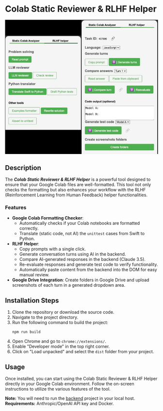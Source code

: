 # Colab Static Reviewer & RLHF Helper

![preview](./csr_rlhf.jpg)

## Description

The ***Colab Static Reviewer & RLHF Helper*** is a powerful tool designed to ensure that your Google Colab files are well-formatted. This tool not only checks the formatting but also enhances your workflow with the RLHF (Reinforcement Learning from Human Feedback) helper functionalities.

### Features

- **Google Colab Formatting Checker**:
  - Automatically checks if your Colab notebooks are formatted correctly.
  - Translate (static code, not AI) the `unittest` cases from Swift to Python.
- **RLHF Helper**: 
  - Copy prompts with a single click.
  - Generate conversation turns using AI in the backend.
  - Compare AI-generated responses in the backend (Claude 3.5).
  - Re-evaluate responses and generate test code to verify functionality.
  - Automatically paste content from the backend into the DOM for easy manual review.
- **Google Drive Integration**: Create folders in Google Drive and upload screenshots of each turn in a generated dropdown area.

## Installation Steps

1. Clone the repository or download the source code.
2. Navigate to the project directory.
3. Run the following command to build the project:
   ```bash
   npm run build
   ```
4. Open Chrome and go to `chrome://extensions/`.
5. Enable "Developer mode" in the top right corner.
6. Click on "Load unpacked" and select the `dist` folder from your project.

## Usage

Once installed, you can start using the Colab Static Reviewer & RLHF Helper directly in your Google Colab environment. Follow the on-screen instructions to utilize the various features of the tool.

**Note:** You will need to run the [backend](https://github.com/JoelBorrero/colab_static_reviewer) project in your local host. **Requirements:** Anthropic/OpenAI API key and Docker.
